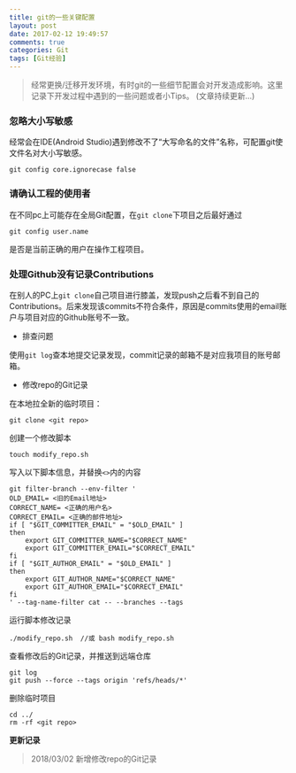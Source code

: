 ```yaml
---
title: git的一些关键配置
layout: post
date: 2017-02-12 19:49:57
comments: true
categories: Git
tags: [Git经验]
---
```

<!--more-->

> 经常更换/迁移开发环境，有时git的一些细节配置会对开发造成影响。这里记录下开发过程中遇到的一些问题或者小Tips。
> (文章持续更新...)

### 忽略大小写敏感
经常会在IDE(Android Studio)遇到修改不了“大写命名的文件”名称，可配置git使文件名对大小写敏感。  
```
git config core.ignorecase false
```  

### 请确认工程的使用者
在不同pc上可能存在全局Git配置，在`git clone`下项目之后最好通过  
```
git config user.name 
```  
是否是当前正确的用户在操作工程项目。

### 处理Github没有记录Contributions
在别人的PC上`git clone`自己项目进行膝盖，发现push之后看不到自己的Contributions。后来发现该commits不符合条件，原因是commits使用的email账户与项目对应的Github账号不一致。 
 
* 排查问题
  
使用`git log`查本地提交记录发现，commit记录的邮箱不是对应我项目的账号邮箱。

* 修改repo的Git记录  

在本地拉全新的临时项目：  

```
git clone <git repo>
```     
创建一个修改脚本  

```
touch modify_repo.sh
```   

写入以下脚本信息，并替换`<>`内的内容
  
```   
git filter-branch --env-filter '
OLD_EMAIL= <旧的Email地址>
CORRECT_NAME= <正确的用户名>
CORRECT_EMAIL= <正确的邮件地址>
if [ "$GIT_COMMITTER_EMAIL" = "$OLD_EMAIL" ]
then
    export GIT_COMMITTER_NAME="$CORRECT_NAME"
    export GIT_COMMITTER_EMAIL="$CORRECT_EMAIL"
fi
if [ "$GIT_AUTHOR_EMAIL" = "$OLD_EMAIL" ]
then
    export GIT_AUTHOR_NAME="$CORRECT_NAME"
    export GIT_AUTHOR_EMAIL="$CORRECT_EMAIL"
fi
' --tag-name-filter cat -- --branches --tags
```    
运行脚本修改记录

```
./modify_repo.sh  //或 bash modify_repo.sh
```
查看修改后的Git记录，并推送到远端仓库

```
git log
git push --force --tags origin 'refs/heads/*'
```
删除临时项目
```
cd ../
rm -rf <git repo>
```



**更新记录**
>2018/03/02  新增修改repo的Git记录




